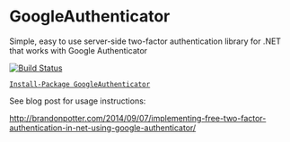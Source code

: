 # GoogleAuthenticator
Simple, easy to use server-side two-factor authentication library for .NET that works with Google Authenticator

[![Build Status](https://dev.azure.com/brandon-potter/GoogleAuthenticator/_apis/build/status/BrandonPotter.GoogleAuthenticator?branchName=master)](https://dev.azure.com/brandon-potter/GoogleAuthenticator/_build/latest?definitionId=1&branchName=master)

[`Install-Package GoogleAuthenticator`](https://www.nuget.org/packages/GoogleAuthenticator)

See blog post for usage instructions:

http://brandonpotter.com/2014/09/07/implementing-free-two-factor-authentication-in-net-using-google-authenticator/
